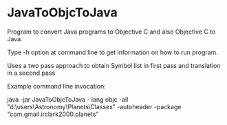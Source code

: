 # JavaToObjcToJava

Program to convert Java programs to Objective C and also Objective C to Java. 

Type -h option at command line to get information on how to run program.

Uses a two pass approach to obtain Symbol list in first pass and translation in a second pass

Example command line invocation:

java -jar JavaToObjcToJava - lang objc -all "d:\\users\Astronomy\Planets\Classes" -autoheader -package "com.gmail.irclark2000.planets" 



